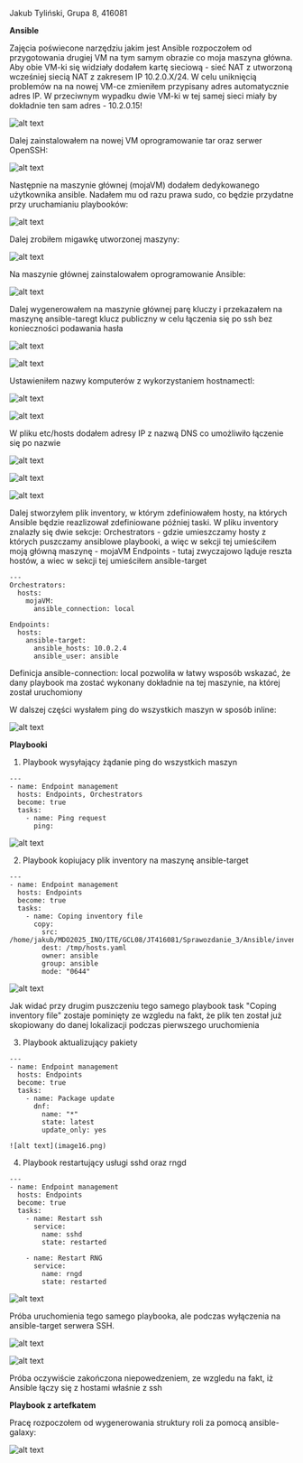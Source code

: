 Jakub Tyliński, Grupa 8, 416081

**Ansible**

Zajęcia poświecone narzędziu jakim jest Ansible rozpoczołem od przygotowania drugiej VM na tym samym obrazie co moja maszyna główna. Aby obie VM-ki się widziały dodałem kartę sieciową - sieć NAT z utworzoną wcześniej siecią NAT z zakresem IP 10.2.0.X/24. W celu uniknięcią problemów na na nowej VM-ce zmieniłem przypisany adres automatycznie adres IP. W przeciwnym wypadku dwie VM-ki w tej samej sieci miały by dokładnie ten sam adres - 10.2.0.15!

![alt text](image1.png)

Dalej zainstalowałem na nowej VM oprogramowanie tar oraz serwer OpenSSH:

![alt text](image2.png)

Następnie na maszynie głównej (mojaVM) dodałem dedykowanego użytkownika ansible. Nadałem mu od razu prawa sudo, co będzie przydatne przy uruchamianiu playbooków:

![alt text](image3.png)

Dalej zrobiłem migawkę utworzonej maszyny:

![alt text](image4.png)

Na maszynie głównej zainstalowałem oprogramowanie Ansible:

![alt text](image5.png)

Dalej wygenerowałem na maszynie głównej parę kluczy i przekazałem na maszynę ansible-taregt klucz publiczny w celu łączenia się po ssh bez konieczności podawania hasła

![alt text](image8.png)

![alt text](image9.png)

Ustawieniłem nazwy komputerów z wykorzystaniem hostnamectl:

![alt text](image6.png)

![alt text](image7.png)

W pliku etc/hosts dodałem adresy IP z nazwą DNS co umożliwiło łączenie się po nazwie

![alt text](image10.png)

![alt text](image11.png)

![alt text](image12.png)

Dalej stworzyłem plik inventory, w którym zdefiniowałem hosty, na których Ansible będzie reazlizował zdefiniowane później taski. W pliku inventory znalazły się dwie sekcje:
Orchestrators - gdzie umieszczamy hosty z których puszczamy ansiblowe playbooki, a więc w sekcji tej umieściłem moją główną maszynę - mojaVM
Endpoints - tutaj zwyczajowo ląduje reszta hostów, a wiec w sekcji tej umieściłem ansible-target

```
---
Orchestrators:
  hosts:
    mojaVM:
      ansible_connection: local

Endpoints:
  hosts:
    ansible-target:
      ansible_hosts: 10.0.2.4
      ansible_user: ansible
```

Definicja ansible-connection: local pozwoliła w łatwy wsposób wskazać, że dany playbook ma zostać wykonany dokładnie na tej maszynie, na której został uruchomiony

W dalszej części wysłałem ping do wszystkich maszyn w sposób inline:

![alt text](image13.png)

**Playbooki**

1. Playbook wysyłający żądanie ping do wszystkich maszyn

```
---
- name: Endpoint management
  hosts: Endpoints, Orchestrators
  become: true
  tasks:
    - name: Ping request
      ping:
```

![alt text](image14.png)

2. Playbook kopiujacy plik inventory na maszynę ansible-target

```
---
- name: Endpoint management
  hosts: Endpoints
  become: true
  tasks:
    - name: Coping inventory file
      copy:
        src: /home/jakub/MDO2025_INO/ITE/GCL08/JT416081/Sprawozdanie_3/Ansible/inventory/hosts.yaml
        dest: /tmp/hosts.yaml
        owner: ansible
        group: ansible
        mode: "0644"
```

![alt text](image15.png)

Jak widać przy drugim puszczeniu tego samego playbook task "Coping inventory file" zostaje pominięty ze wzgledu na fakt, że plik ten został już skopiowany do danej lokalizacji podczas pierwszego uruchomienia

3. Playbook aktualizujący pakiety

```
---
- name: Endpoint management
  hosts: Endpoints
  become: true
  tasks:
    - name: Package update
      dnf:
        name: "*"
        state: latest
        update_only: yes

![alt text](image16.png)
```

4. Playbook restartujący usługi sshd oraz rngd

```
---
- name: Endpoint management
  hosts: Endpoints
  become: true
  tasks:
    - name: Restart ssh
      service:
        name: sshd
        state: restarted
     
    - name: Restart RNG
      service:
        name: rngd
        state: restarted
```

![alt text](image17.png)

Próba uruchomienia tego samego playbooka, ale podczas wyłączenia na ansible-target serwera SSH. 

![alt text](image18.png)

![alt text](image19.png)

Próba oczywiście zakończona niepowedzeniem, ze wzgledu na fakt, iż Ansible łączy się z hostami właśnie z ssh

**Playbook z artefkatem**

Pracę rozpoczołem od wygenerowania struktury roli za pomocą ansible-galaxy:

![alt text](image20.png)

